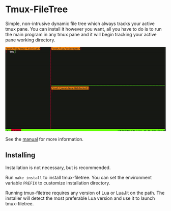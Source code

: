 # Tmux-FileTree

Simple, non-intrusive dynamic file tree which always tracks
your active tmux pane. You can install it however you want,
all you have to do is to run the main program in any tmux pane
and it will begin tracking your active pane working directory.

![File tree demo animation](demonstration.gif)

See the [manual](man/tmux-filetree.adoc) for more information.

## Installing

Installation is not necessary, but is recommended.

Run `make install` to install tmux-filetree. You can set the
environment variable `PREFIX` to customize installation
directory.

Running tmux-filetree requires any version of Lua or LuaJit on
the path. The installer will detect the most preferable Lua
version and use it to launch tmux-filetree.
